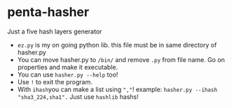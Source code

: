 # penta-hasher
Just a five hash layers generator
- `ez.py` is my on going python lib. this file must be in same directory of hasher.py
- You can move hasher.py to `/bin/` and remove `.py` from file name. Go on properties and make it executable.
- You can use `hasher.py --help` too!
- Use `!` to exit the program.
- With `ihash`you can make a list using `","`! example: `hasher.py --ihash "sha3_224,sha1".` Just use `hashlib` hashs!
